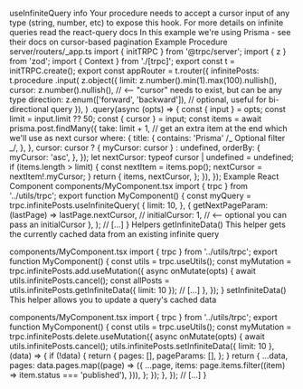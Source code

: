 useInfiniteQuery
info
Your procedure needs to accept a cursor input of any type (string, number, etc) to expose this hook.
For more details on infinite queries read the react-query docs
In this example we're using Prisma - see their docs on cursor-based pagination
Example Procedure
server/routers/\_app.ts
import { initTRPC } from '@trpc/server';
import { z } from 'zod';
import { Context } from './[trpc]';
export const t = initTRPC.create();
export const appRouter = t.router({
infinitePosts: t.procedure
.input(
z.object({
limit: z.number().min(1).max(100).nullish(),
cursor: z.number().nullish(), // <-- "cursor" needs to exist, but can be any type
direction: z.enum(['forward', 'backward']), // optional, useful for bi-directional query
}),
)
.query(async (opts) => {
const { input } = opts;
const limit = input.limit ?? 50;
const { cursor } = input;
const items = await prisma.post.findMany({
take: limit + 1, // get an extra item at the end which we'll use as next cursor
where: {
title: {
contains: 'Prisma' /_ Optional filter _/,
},
},
cursor: cursor ? { myCursor: cursor } : undefined,
orderBy: {
myCursor: 'asc',
},
});
let nextCursor: typeof cursor | undefined = undefined;
if (items.length > limit) {
const nextItem = items.pop();
nextCursor = nextItem!.myCursor;
}
return {
items,
nextCursor,
};
}),
});
Example React Component
components/MyComponent.tsx
import { trpc } from '../utils/trpc';
export function MyComponent() {
const myQuery = trpc.infinitePosts.useInfiniteQuery(
{
limit: 10,
},
{
getNextPageParam: (lastPage) => lastPage.nextCursor,
// initialCursor: 1, // <-- optional you can pass an initialCursor
},
);
// [...]
}
Helpers
getInfiniteData()
This helper gets the currently cached data from an existing infinite query

components/MyComponent.tsx
import { trpc } from '../utils/trpc';
export function MyComponent() {
const utils = trpc.useUtils();
const myMutation = trpc.infinitePosts.add.useMutation({
async onMutate(opts) {
await utils.infinitePosts.cancel();
const allPosts = utils.infinitePosts.getInfiniteData({ limit: 10 });
// [...]
},
});
}
setInfiniteData()
This helper allows you to update a query's cached data

components/MyComponent.tsx
import { trpc } from '../utils/trpc';
export function MyComponent() {
const utils = trpc.useUtils();
const myMutation = trpc.infinitePosts.delete.useMutation({
async onMutate(opts) {
await utils.infinitePosts.cancel();
utils.infinitePosts.setInfiniteData({ limit: 10 }, (data) => {
if (!data) {
return {
pages: [],
pageParams: [],
};
}
return {
...data,
pages: data.pages.map((page) => ({
...page,
items: page.items.filter((item) => item.status === 'published'),
})),
};
});
},
});
// [...]
}

